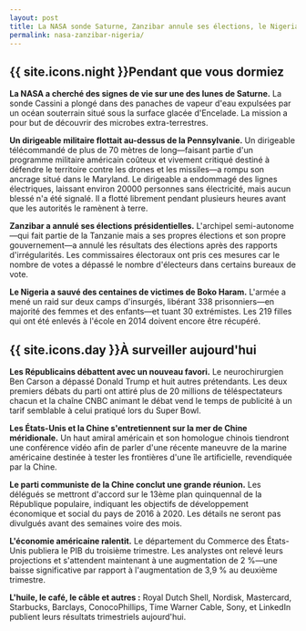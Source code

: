 ```yaml
---
layout: post
title: La NASA sonde Saturne, Zanzibar annule ses élections, le Nigeria sauve des victimes de Boko Haram
permalink: nasa-zanzibar-nigeria/
---
```


## {{ site.icons.night }}Pendant que vous dormiez

**La NASA a cherché des signes de vie sur une des lunes de Saturne.**
La sonde Cassini a plongé dans des panaches de vapeur d'eau expulsées par un océan souterrain situé sous la surface glacée d'Encelade.
La mission a pour but de découvrir des microbes extra-terrestres.

**Un dirigeable militaire flottait au-dessus de la Pennsylvanie.**
Un dirigeable télécommandé de plus de 70 mètres de long—faisant partie d'un programme militaire américain coûteux et vivement critiqué destiné à défendre le territoire contre les drones et les missiles—a rompu son ancrage situé dans le Maryland.
Le dirigeable a endommagé des lignes électriques, laissant environ 20000 personnes sans électricité, mais aucun blessé n'a été signalé. Il a flotté librement pendant plusieurs heures avant que les autorités le ramènent à terre.

**Zanzibar a annulé ses élections présidentielles.**
L'archipel semi-autonome—qui fait partie de la Tanzanie mais a ses propres élections et son propre gouvernement—a annulé les résultats des élections après des rapports d'irrégularités.
Les commissaires électoraux ont pris ces mesures car le nombre de votes a dépassé le nombre d'électeurs dans certains bureaux de vote.

**Le Nigeria a sauvé des centaines de victimes de Boko Haram.**
L'armée a mené un raid sur deux camps d'insurgés, libérant 338 prisonniers—en majorité des femmes et des enfants—et tuant 30 extrémistes.
Les 219 filles qui ont été enlevés à l'école en 2014 doivent encore être récupéré.

## {{ site.icons.day }}À surveiller aujourd'hui

**Les Républicains débattent avec un nouveau favori.**
Le neurochirurgien Ben Carson a dépassé Donald Trump et huit autres prétendants.
Les deux premiers débats du parti ont attiré plus de 20 millions de téléspectateurs chacun et la chaîne CNBC animant le débat vend le temps de publicité à un tarif semblable à celui pratiqué lors du Super Bowl.

**Les États-Unis et la Chine s'entretiennent sur la mer de Chine méridionale.**
Un haut amiral américain et son homologue chinois tiendront une conférence vidéo afin de parler d'une récente maneuvre de la marine américaine destinée à tester les frontières d'une île artificielle, revendiquée par la Chine.

**Le parti communiste de la Chine conclut une grande réunion.**
Les délégués se mettront d'accord sur le 13ème plan quinquennal de la République populaire, indiquant les objectifs de développement économique et social du pays de 2016 à 2020.
Les détails ne seront pas divulgués avant des semaines voire des mois.

**L'économie américaine ralentit.**
Le département du Commerce des États-Unis publiera le PIB du troisième trimestre.
Les analystes ont relevé leurs projections et s'attendent maintenant à une augmentation de 2 %—une baisse significative par rapport à l'augmentation de 3,9 % au deuxième trimestre.

**L'huile, le café, le câble et autres :**
Royal Dutch Shell, Nordisk, Mastercard, Starbucks, Barclays, ConocoPhillips, Time Warner Cable, Sony, et LinkedIn publient leurs résultats trimestriels aujourd'hui.
